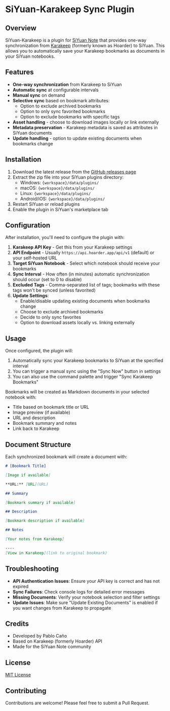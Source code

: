 # SiYuan-Karakeep Sync Plugin

## Overview

SiYuan-Karakeep is a plugin for [SiYuan Note](https://github.com/siyuan-note/siyuan) that provides one-way synchronization from [Karakeep](https://karakeep.app/) (formerly known as Hoarder) to SiYuan. This allows you to automatically save your Karakeep bookmarks as documents in your SiYuan notebooks.

## Features

- **One-way synchronization** from Karakeep to SiYuan
- **Automatic sync** at configurable intervals
- **Manual sync** on demand
- **Selective sync** based on bookmark attributes:
  - Option to exclude archived bookmarks
  - Option to only sync favorited bookmarks
  - Option to exclude bookmarks with specific tags
- **Asset handling** - choose to download images locally or link externally
- **Metadata preservation** - Karakeep metadata is saved as attributes in SiYuan documents
- **Update handling** - option to update existing documents when bookmarks change

## Installation

1. Download the latest release from the [GitHub releases page](https://github.com/pablocpas/siyuan-karakeep/releases)
2. Extract the zip file into your SiYuan plugins directory:
   - Windows: `{workspace}/data/plugins/`
   - macOS: `{workspace}/data/plugins/`
   - Linux: `{workspace}/data/plugins/`
   - Android/iOS: `{workspace}/data/plugins/`
3. Restart SiYuan or reload plugins
4. Enable the plugin in SiYuan's marketplace tab

## Configuration

After installation, you'll need to configure the plugin with:

1. **Karakeep API Key** - Get this from your Karakeep settings
2. **API Endpoint** - Usually `https://api.hoarder.app/api/v1` (default) or your self-hosted URL
3. **Target SiYuan Notebook** - Select which notebook should receive your bookmarks
4. **Sync Interval** - How often (in minutes) automatic synchronization should occur (set to 0 to disable)
5. **Excluded Tags** - Comma-separated list of tags; bookmarks with these tags won't be synced (unless favorited)
6. **Update Settings**:
   - Enable/disable updating existing documents when bookmarks change
   - Choose to exclude archived bookmarks
   - Decide to only sync favorites
   - Option to download assets locally vs. linking externally

## Usage

Once configured, the plugin will:

1. Automatically sync your Karakeep bookmarks to SiYuan at the specified interval
2. You can trigger a manual sync using the "Sync Now" button in settings
3. You can also use the command palette and trigger "Sync Karakeep Bookmarks"

Bookmarks will be created as Markdown documents in your selected notebook with:
- Title based on bookmark title or URL
- Image preview (if available)
- URL and description
- Bookmark summary and notes
- Link back to Karakeep

## Document Structure

Each synchronized bookmark will create a document with:

```markdown
# [Bookmark Title]

[Image if available]

**URL:** [URL](URL)

## Summary

[Bookmark summary if available]

## Description

[Bookmark description if available]

## Notes

[Your notes from Karakeep]

----
[View in Karakeep](link to original bookmark)
```

## Troubleshooting

- **API Authentication Issues**: Ensure your API key is correct and has not expired
- **Sync Failures**: Check console logs for detailed error messages
- **Missing Documents**: Verify your notebook selection and filter settings
- **Update Issues**: Make sure "Update Existing Documents" is enabled if you want changes from Karakeep to propagate

## Credits

- Developed by Pablo Caño
- Based on Karakeep (formerly Hoarder) API
- Made for the SiYuan Note community

## License

[MIT License](LICENSE)

## Contributing

Contributions are welcome! Please feel free to submit a Pull Request.